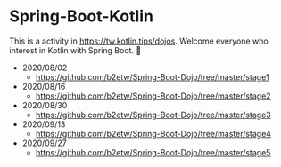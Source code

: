 # Spring-Boot-Kotlin
This is a activity in https://tw.kotlin.tips/dojos. Welcome everyone who interest in Kotlin with Spring Boot. 👋

* 2020/08/02
  * https://github.com/b2etw/Spring-Boot-Dojo/tree/master/stage1
* 2020/08/16
  * https://github.com/b2etw/Spring-Boot-Dojo/tree/master/stage2
* 2020/08/30  
  * https://github.com/b2etw/Spring-Boot-Dojo/tree/master/stage3
* 2020/09/13
  * https://github.com/b2etw/Spring-Boot-Dojo/tree/master/stage4
* 2020/09/27
  * https://github.com/b2etw/Spring-Boot-Dojo/tree/master/stage5
